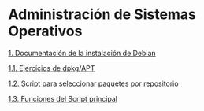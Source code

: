 # Administración de Sistemas Operativos

[1. Documentación de la instalación de Debian](./DocumentacionDebian.md)

[1.1. Ejercicios de dpkg/APT](./Ejerciciosdpkgapt.md)

[1.2. Script para seleccionar paquetes por repositorio](./ScriptRepo.sh)

[1.3. Funciones del Script principal](./funcionesRepo.txt)
